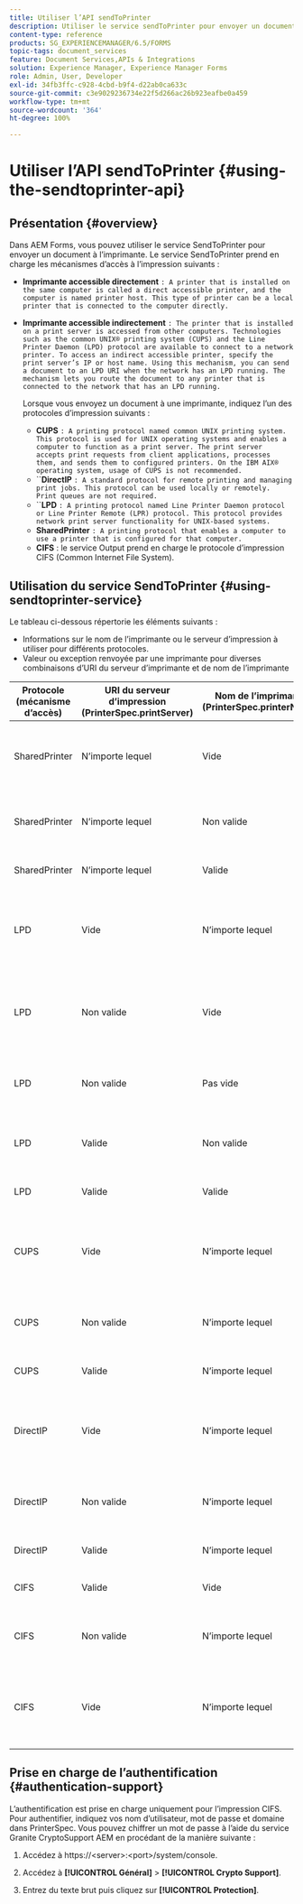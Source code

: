 ```yaml
---
title: Utiliser l’API sendToPrinter
description: Utiliser le service sendToPrinter pour envoyer un document à l’imprimante.
content-type: reference
products: SG_EXPERIENCEMANAGER/6.5/FORMS
topic-tags: document_services
feature: Document Services,APIs & Integrations
solution: Experience Manager, Experience Manager Forms
role: Admin, User, Developer
exl-id: 34fb3ffc-c928-4cbd-b9f4-d22ab0ca633c
source-git-commit: c3e9029236734e22f5d266ac26b923eafbe0a459
workflow-type: tm+mt
source-wordcount: '364'
ht-degree: 100%

---
```


# Utiliser l’API sendToPrinter {#using-the-sendtoprinter-api}

## Présentation {#overview}

Dans AEM Forms, vous pouvez utiliser le service SendToPrinter pour envoyer un document à l’imprimante. Le service SendToPrinter prend en charge les mécanismes d’accès à l’impression suivants :

* **Imprimante accessible directement** `: A printer that is installed on the same computer is called a direct accessible printer, and the computer is named printer host. This type of printer can be a local printer that is connected to the computer directly.`

* **Imprimante accessible indirectement** `: The printer that is installed on a print server is accessed from other computers. Technologies such as the common UNIX® printing system (CUPS) and the Line Printer Daemon (LPD) protocol are available to connect to a network printer. To access an indirect accessible printer, specify the print server’s IP or host name. Using this mechanism, you can send a document to an LPD URI when the network has an LPD running. The mechanism lets you route the document to any printer that is connected to the network that has an LPD running.`

  Lorsque vous envoyez un document à une imprimante, indiquez l’un des protocoles d’impression suivants : 

   * **CUPS** `: A printing protocol named common UNIX printing system. This protocol is used for UNIX operating systems and enables a computer to function as a print server. The print server accepts print requests from client applications, processes them, and sends them to configured printers. On the IBM AIX® operating system, usage of CUPS is not recommended.`
   * ``**DirectIP** `: A standard protocol for remote printing and managing print jobs. This protocol can be used locally or remotely. Print queues are not required.`
   * ``**LPD** `: A printing protocol named Line Printer Daemon protocol or Line Printer Remote (LPR) protocol. This protocol provides network print server functionality for UNIX-based systems.`
   * **SharedPrinter** `: A printing protocol that enables a computer to use a printer that is configured for that computer.`
   * **CIFS** : le service Output prend en charge le protocole d’impression CIFS (Common Internet File System).

## Utilisation du service SendToPrinter {#using-sendtoprinter-service}

Le tableau ci-dessous répertorie les éléments suivants :

* Informations sur le nom de l’imprimante ou le serveur d’impression à utiliser pour différents protocoles.
* Valeur ou exception renvoyée par une imprimante pour diverses combinaisons d’URI du serveur d’imprimante et de nom de l’imprimante

| Protocole (mécanisme d’accès) | URI du serveur d’impression (PrinterSpec.printServer) | Nom de l’imprimante (PrinterSpec.printerName) | Résultat |
|--- |--- |--- |--- |
| SharedPrinter | N’importe lequel | Vide | Exception : l’argument requis sPrinterName ne peut pas être vide. |
| SharedPrinter | N’importe lequel | Non valide | Une exception indique que l’imprimante est introuvable. |
| SharedPrinter | N’importe lequel | Valide | Travail d’impression réussi. |
| LPD | Vide | N’importe lequel | une exception indiquant que l’argument requis sPrintServerUri ne peut pas être vide. |
| LPD | Non valide | Vide | une exception indiquant que l’argument requis sPrinterName ne peut pas être vide. |
| LPD | Non valide | Pas vide | une exception indiquant que sPrintServerUri est introuvable. |
| LPD | Valide | Non valide | une exception indiquant que l’imprimante est introuvable. |
| LPD | Valide | Valide | Travail d’impression réussi. |
| CUPS | Vide | N’importe lequel | une exception indiquant que l’argument requis sPrintServerUri ne peut pas être vide. |
| CUPS | Non valide | N’importe lequel | une exception indiquant que l’imprimante est introuvable. |
| CUPS | Valide | N’importe lequel | Travail d’impression réussi. |
| DirectIP | Vide | N’importe lequel | une exception indiquant que l’argument requis sPrintServerUri ne peut pas être vide. |
| DirectIP | Non valide | N’importe lequel | une exception indiquant que l’imprimante est introuvable. |
| DirectIP | Valide | N’importe lequel | Travail d’impression réussi. |
| CIFS | Valide | Vide | Travail d’impression réussi. |
| CIFS | Non valide | N’importe lequel | une erreur inconnue lors de l’impression à l’aide de CIFS. |
| CIFS | Vide | N’importe lequel | une exception indiquant que l’argument requis sPrintServerUri ne peut pas être vide. |

## Prise en charge de l’authentification {#authentication-support}

L’authentification est prise en charge uniquement pour l’impression CIFS. Pour authentifier, indiquez vos nom d’utilisateur, mot de passe et domaine dans PrinterSpec. Vous pouvez chiffrer un mot de passe à l’aide du service Granite CryptoSupport AEM en procédant de la manière suivante :

1. Accédez à https://&lt;server>:&lt;port>/system/console.

1. Accédez à **[!UICONTROL Général]** > **[!UICONTROL Crypto Support]**.

1. Entrez du texte brut puis cliquez sur **[!UICONTROL Protection]**.
